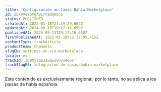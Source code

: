 ```yaml
---
title: 'Configuración en Casas Bahia Marketplace'
id: 2oxPVeYpVgA8IrhaDqKon6
status: PUBLISHED
createdAt: 2022-01-18T21:39:29.664Z
updatedAt: 2024-09-13T19:17:16.659Z
publishedAt: 2024-09-13T19:17:16.659Z
firstPublishedAt: 2022-01-18T22:32:05.415Z
contentType: trackArticle
productTeam: Channels
slugEN: settings-on-via-marketplace
locale: es
trackId: 3E9XylGaJ2wqwISGyw4GuY
trackSlugES: integracion-de-casas-bahia-marketplace
---
```


<div class="alert alert-warning" role="alert">Este contenido es exclusivamente regional; 
por lo tanto, no se aplica a los países de habla española.</div>
